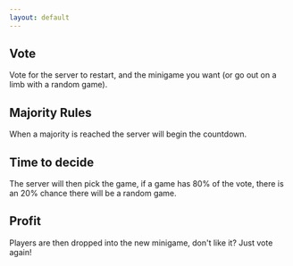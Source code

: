 ```yaml
---
layout: default
---
```


## <i class="twa twa-ballot-box-with-ballot"></i> Vote
Vote for the server to restart, and the minigame you want (or go out on a limb with a random game).

## <i class="twa twa-chart-with-upwards-trend"></i> Majority Rules
When a majority is reached the server will begin the countdown.

## <i class="twa twa-game-die"></i> Time to decide
The server will then pick the game, if a game has 80% of the vote, there is an 20% chance there will be a random game.

## <i class="twa twa-rainbow"></i> Profit
Players are then dropped into the new minigame, don't like it? Just vote again!

<script>
  $(document).ready(function() {
    //feed to parse
    var feed = "https://forums.nextuniverse.org/forums/announcements/index.rss";
    
    $.ajax(feed, {
        accepts:{
            xml:"application/rss+xml"
        },
        dataType:"xml",
        success:function(data) {
            //Credit: http://stackoverflow.com/questions/10943544/how-to-parse-an-rss-feed-using-javascript

            $(data).find("item").each(function () { // or "item" or whatever suits your feed
                var el = $(this);
                console.log("------------------------");
                console.log("title      : " + el.find("title").text());
                console.log("link       : " + el.find("link").text());
                console.log("content: " + el.find("content\\:encoded").text());
                console.log("content: " + el.find("encoded").text());
                
                $("body > script").append("<h2><a href=\"" + el.find("link") + "/">" + el.find("title") + "</a></h2>");
            });
    

        }   
    });
    
});
</script>
